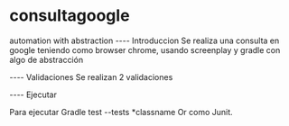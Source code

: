 # consultagoogle
automation with abstraction
---- Introduccion 
Se realiza una consulta en google teniendo como browser chrome, usando screenplay y gradle con algo de abstracción

---- Validaciones
Se realizan 2 validaciones 

---- Ejecutar 

Para ejecutar
 Gradle test --tests *classname
Or como Junit.



